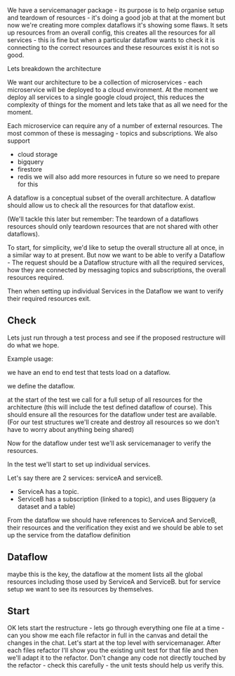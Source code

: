 We have a servicemanager package - 
its purpose is to help organise setup and teardown of resources - 
it's doing a good job at that at the moment but 
now we're creating more complex dataflows it's showing some flaws. 
It sets up resources from an overall config, this creates all the resources for all services - 
this is fine but when a particular dataflow wants to check it is connecting to the correct resources and these resources exist it is not so good. 

Lets breakdown the architecture

We want our architecture to be a collection of microservices - 
each microservice will be deployed to a cloud environment.
At the moment we deploy all services to a single google cloud project, this reduces the complexity of things for the moment 
and lets take that as all we need for the moment.

Each microservice can require any of a number of external resources. 
The most common of these is messaging - topics and subscriptions. We also support 
* cloud storage
* bigquery
* firestore
* redis
we will also add more resources in future so we need to prepare for this

A dataflow is a conceptual subset of the overall architecture.
A dataflow should allow us to check all the resources for that dataflow exist.

(We'll tackle this later but remember: The teardown of a dataflows resources should only teardown resources that are not shared with other dataflows).

To start, for simplicity, we'd like to setup the overall structure all at once, in a similar way to at present.
But now we want to be able to verify a Dataflow - 
The request should be a Dataflow structure with all the required services, 
how they are connected by messaging topics and subscriptions, 
the overall resources required.

Then when setting up individual Services in the Dataflow we want to verify their required resources exit.

## Check
Lets just run through a test process and see if the proposed restructure will do what we hope.

Example usage:

we have an end to end test that tests load on a dataflow.

we define the dataflow.

at the start of the test we call for a full setup of all resources for the architecture 
(this will include the test defined dataflow of course). 
This should ensure all the resources for the dataflow under test are available.
(For our test structures we'll create and destroy all resources so we don't have to worry about anything being shared)

Now for the dataflow under test we'll ask servicemanager to verify the resources.

In the test we'll start to set up individual services. 

Let's say there are 2 services: serviceA and serviceB. 
* ServiceA has a topic.
* ServiceB has a subscription (linked to a topic), and uses Bigquery (a dataset and a table)

From the dataflow we should have references to ServiceA and ServiceB, 
their resources and the verification they exist
and we should be able to set up the service from the dataflow definition

## Dataflow

maybe this is the key, 
the dataflow at the moment lists all the global resources including those used by ServiceA and ServiceB.
but for service setup we want to see its resources by themselves.

## Start

OK lets start the restructure - 
lets go through everything one file at a time - 
can you show me each file refactor in full in the canvas and detail the changes in the chat. 
Let's start at the top level with servicemanager. 
After each files refactor I'll show you the existing unit test for that file and then we'll adapt it to the refactor. 
Don't change any code not directly touched by the refactor - check this carefully - 
the unit tests should help us verify this.



